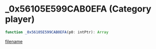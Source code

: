 # _0x56105E599CAB0EFA (Category player)

```js
function _0x56105E599CAB0EFA(p0: intPtr): Array
```

[filename](_0x56105E599CAB0EFA_m.md ':include')